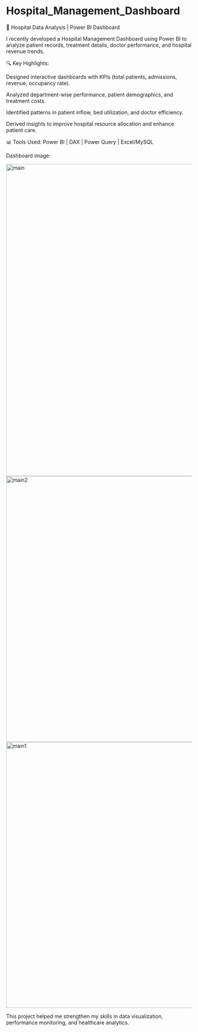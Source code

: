 # Hospital_Management_Dashboard

🏥 Hospital Data Analysis | Power BI Dashboard

I recently developed a Hospital Management Dashboard using Power BI to analyze patient records, treatment details, doctor performance, and hospital revenue trends.


🔍 Key Highlights:

Designed interactive dashboards with KPIs (total patients, admissions, revenue, occupancy rate).

Analyzed department-wise performance, patient demographics, and treatment costs.

Identified patterns in patient inflow, bed utilization, and doctor efficiency.

Derived insights to improve hospital resource allocation and enhance patient care.

📊 Tools Used: Power BI | DAX | Power Query | Excel/MySQL

Dashboard image:

<img width="1505" height="844" alt="main" src="https://github.com/user-attachments/assets/cc998fea-d585-4d82-a185-4ae1b6ad83d9" />
<img width="1277" height="719" alt="main2" src="https://github.com/user-attachments/assets/29062afa-31d3-4379-bc7b-84764f832320" />
<img width="1272" height="719" alt="main1" src="https://github.com/user-attachments/assets/ec162a47-c689-4a22-9ed4-4994ea1d1057" />

This project helped me strengthen my skills in data visualization, performance monitoring, and healthcare analytics.


